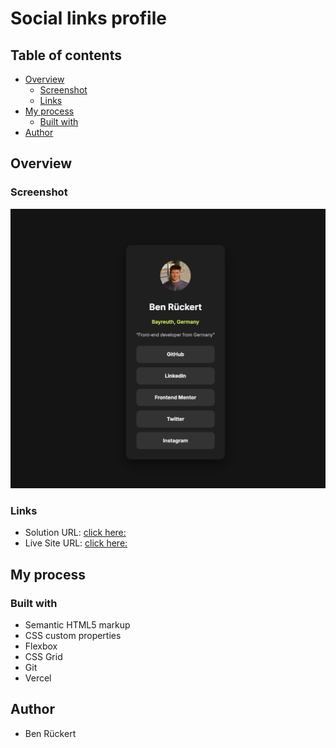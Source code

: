 # Social links profile

## Table of contents

- [Overview](#overview)
  - [Screenshot](#screenshot)
  - [Links](#links)
- [My process](#my-process)
  - [Built with](#built-with)
- [Author](#author)

## Overview

### Screenshot

![](./assets/images/Screenshot.png)

### Links

- Solution URL: [click here:](https://www.frontendmentor.io/challenges/social-links-profile-UG32l9m6dQ)
- Live Site URL: [click here:](https://social-links-profile-1vvy.vercel.app/)

## My process

### Built with

- Semantic HTML5 markup
- CSS custom properties
- Flexbox
- CSS Grid
- Git
- Vercel


## Author

- Ben Rückert